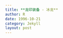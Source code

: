 ```yaml
---
title: **龙印装备 - 冰龙**
author: R
date: 1996-10-21
category: Jekyll
layout: post
---
```


<!--*Updated on 1/30/2024*<br>
![Research_expand]({{ '/assets/expand0130.png' | relative_url }})-->


